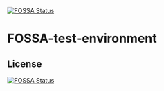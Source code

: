 [![FOSSA Status](https://app.fossa.io/api/projects/git%2Bgithub.com%2Fxinding33%2FFOSSA-test-environment.svg?type=shield)](https://app.fossa.io/projects/git%2Bgithub.com%2Fxinding33%2FFOSSA-test-environment?ref=badge_shield)

# FOSSA-test-environment

## License
[![FOSSA Status](https://app.fossa.io/api/projects/git%2Bgithub.com%2Fxinding33%2FFOSSA-test-environment.svg?type=large)](https://app.fossa.io/projects/git%2Bgithub.com%2Fxinding33%2FFOSSA-test-environment?ref=badge_large)